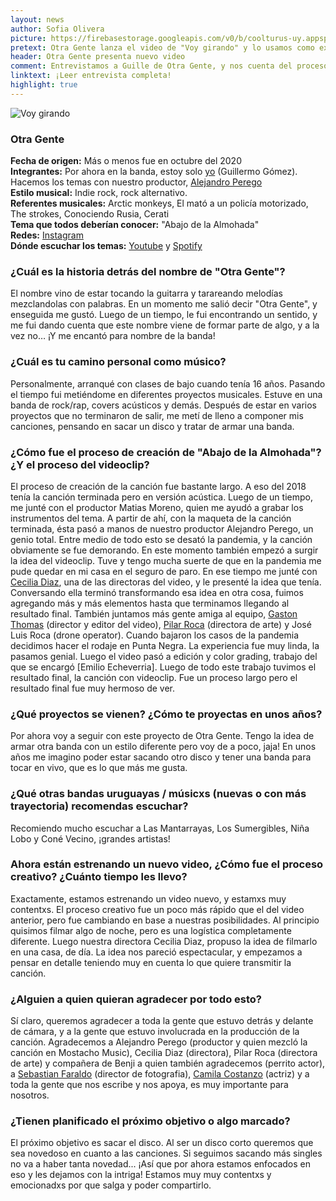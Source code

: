 ```yaml
---
layout: news
author: Sofia Olivera
picture: https://firebasestorage.googleapis.com/v0/b/coolturus-uy.appspot.com/o/news%2Fotragente.jpg?alt=media&token=d81dcf2e-b00e-44c3-8cca-9ad4e1e2fd06
pretext: Otra Gente lanza el video de "Voy girando" y lo usamos como excusa para hablar con Guille sobre los comienzos que está teniendo la banda y los próximos proyectos.
header: Otra Gente presenta nuevo video
comment: Entrevistamos a Guille de Otra Gente, y nos cuenta del proceso que viene haciendo en el mundo de la música.
linktext: ¡Leer entrevista completa! 
highlight: true
---
```

<div class="image-box">
<img src="https://firebasestorage.googleapis.com/v0/b/coolturus-uy.appspot.com/o/news%2Fotragentevoygirando.jpg?alt=media&token=9364a2a8-1ed6-4404-92e4-8c2170a04609" alt="Voy girando"></div>

### Otra Gente
**Fecha de origen:** Más o menos fue en octubre del 2020<br>
**Integrantes:** Por ahora en la banda, estoy solo [yo](https://www.instagram.com/guille.gomezz/) (Guillermo Gómez). Hacemos los temas con nuestro productor, [Alejandro Perego](https://www.instagram.com/ale.perego/)<br>
**Estilo musical:** Indie rock, rock alternativo.<br>
**Referentes musicales:** Arctic monkeys, El mató a un policía motorizado, The strokes, Conociendo Rusia, Cerati<br>
**Tema que todos deberían conocer:** "Abajo de la Almohada" <br>
**Redes:** [Instagram](https://instagram.com/otragente.uy)<br>
**Dónde escuchar los temas:**
[Youtube](https://www.youtube.com/watch?v=5zMXUUExkK8)
y [Spotify](https://open.spotify.com/track/4Xpk9lBHh1AKeUa6PxbQHE?si=0511cad1f4584e1b)<br>

### ¿Cuál es la historia detrás del nombre de "Otra Gente"?
El nombre vino de estar tocando la guitarra y tarareando melodías mezclandolas con palabras. En un momento me salió decir "Otra Gente", y enseguida me gustó. Luego de un tiempo, le fui encontrando un sentido, y me fui dando cuenta que este nombre viene de formar parte de algo, y a la vez no… ¡Y me encantó para nombre de la banda!

### ¿Cuál es tu camino personal como músico?
Personalmente, arranqué con clases de bajo cuando tenía 16 años. Pasando el tiempo fui metiéndome en diferentes proyectos musicales. Estuve en una banda de rock/rap, covers acústicos y demás. Después de estar en varios proyectos que no terminaron de salir, me metí de lleno a componer mis canciones, pensando en sacar un disco y tratar de armar una banda.

### ¿Cómo fue el proceso de creación de "Abajo de la Almohada"? ¿Y el proceso del videoclip?
El proceso de creación de la canción fue bastante largo. A eso del 2018 tenía la canción terminada pero en versión acústica. Luego de un tiempo, me junté con el productor Matias Moreno, quien me ayudó a grabar los instrumentos del tema. A partir de ahí, con la maqueta de la canción terminada, ésta pasó a manos de nuestro productor Alejandro Perego, un genio total. Entre medio de todo esto se desató la pandemia, y la canción obviamente se fue demorando. En este momento también empezó a surgir la idea del videoclip. Tuve y tengo mucha suerte de que en la pandemia me pude quedar en mi casa en el seguro de paro. En ese tiempo me junté con [Cecilia Diaz](https://www.instagram.com/cecidiazw/), una de las directoras del video, y le presenté la idea que tenía. Conversando ella terminó transformando esa idea en otra cosa, fuimos agregando más y más elementos hasta que terminamos llegando al resultado final. También juntamos más gente amiga al equipo, [Gaston Thomas](https://www.instagram.com/gastonthomasb/) (director y editor del video), [Pilar Roca](https://www.instagram.com/pilirocs/) (directora de arte) y José Luis Roca (drone operator). Cuando bajaron los casos de la pandemia decidimos hacer el rodaje en Punta Negra. La experiencia fue muy linda, la pasamos genial. Luego el video pasó a edición y color grading, trabajo del que se encargó [Emilio Echeverria]. Luego de todo este trabajo tuvimos el resultado final, la canción con videoclip. Fue un proceso largo pero el resultado final fue muy hermoso de ver.

### ¿Qué proyectos se vienen? ¿Cómo te proyectas en unos años?
Por ahora voy a seguir con este proyecto de Otra Gente. Tengo la idea de armar otra banda con un estilo diferente pero voy de a poco, jaja! En unos años me imagino poder estar sacando otro disco y tener una banda para tocar en vivo, que es lo que más me gusta.

### ¿Qué otras bandas uruguayas / músicxs (nuevas o con más trayectoria) recomendas escuchar?
Recomiendo mucho escuchar a Las Mantarrayas, Los Sumergibles, Niña Lobo y Coné Vecino, ¡grandes artistas!

### Ahora están estrenando un nuevo video, ¿Cómo fue el proceso creativo? ¿Cuánto tiempo les llevo?
Exactamente, estamos estrenando un video nuevo, y estamxs muy contentxs. El proceso creativo fue un poco más rápido que el del video anterior, pero fue cambiando en base a nuestras posibilidades. Al principio quisimos filmar algo de noche, pero es una logística completamente diferente. Luego nuestra directora Cecilia Diaz, propuso la idea de filmarlo en una casa, de día. La idea nos pareció espectacular, y empezamos a pensar en detalle teniendo muy en cuenta lo que quiere transmitir la canción. 
 
### ¿Alguien a quien quieran agradecer por todo esto?
Sí claro, queremos agradecer a toda la gente que estuvo detrás y delante de cámara, y a la gente que estuvo involucrada en la producción de la canción. Agradecemos a Alejandro Perego (productor y quien mezcló la canción en Mostacho Music), Cecilia Diaz (directora), Pilar Roca (directora de arte) y compañera de Benji a quien también agradecemos (perrito actor), a [Sebastian Faraldo](https://www.instagram.com/sebastian.faraldo/) (director de fotografia), [Camila Costanzo](https://www.instagram.com/camicostanzo1/) (actriz) y a toda la gente que nos escribe y nos apoya, es muy importante para nosotros.
 
### ¿Tienen planificado el próximo objetivo o algo marcado?
El próximo objetivo es sacar el disco. Al ser un disco corto queremos que sea novedoso en cuanto a las canciones. Si seguimos sacando más singles no va a haber tanta novedad... ¡Así que por ahora estamos enfocados en eso y les dejamos con la intriga! Estamos muy muy contentxs y emocionadxs por que salga y poder compartirlo.
